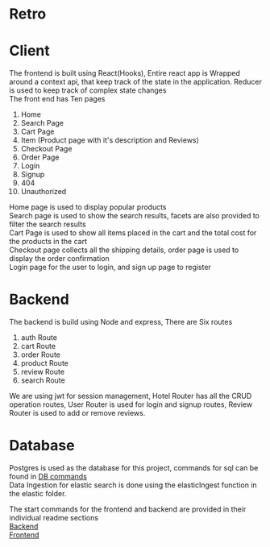 # Retro

# Client

The frontend is built using React(Hooks), Entire react app is Wrapped around a context api, that keep track of the state in the application. Reducer is used to keep track of complex state changes <br />
The front end has Ten pages<br />

<ol>
  <li>Home</li>
  <li>Search Page</li>
  <li>Cart Page</li>
  <li>Item (Product page with it's description and Reviews)</li>
  <li>Checkout Page</li>
  <li>Order Page</li>
  <li>Login</li>
  <li>Signup</li>
  <li>404</li>
  <li>Unauthorized</li>
</ol>
Home page is used to display popular products
<br />
Search page is used to show the search results, facets are also provided to filter the search results
<br />
Cart Page is used to show all items placed in the cart and the total cost for the products in the cart
<br />
Checkout page collects all the shipping details, order page is used to display the order confirmation
<br />
Login page for the user to login, and sign up page to register

# Backend

The backend is build using Node and express, There are Six routes
<br />

<ol>
<li>auth Route</li>
<li>cart Route</li>
<li>order Route</li>
<li>product Route</li>
<li>review Route</li>
<li>search Route</li>
</ol>
We are using jwt for session management, Hotel Router has all the CRUD operation routes, User Router is used for login and signup routes, Review Router is used to add or remove reviews.

# Database

Postgres is used as the database for this project, commands for sql can be found in
<a href="https://github.com/Kshashum/Retro/blob/main/backend/postgres/db.sql" target="_blank">DB commands</a>
<br />
Data Ingestion for elastic search is done using the elasticIngest function in the elastic folder.
<br />

The start commands for the frontend and backend are provided in their individual readme sections
<br />
<a href="https://github.com/Kshashum/HotelReviewsDocker/blob/main/backend/README.md" target="_blank">Backend</a>
<br />
<a href="https://github.com/Kshashum/Retro/blob/main/client/README.md">Frontend</a>
